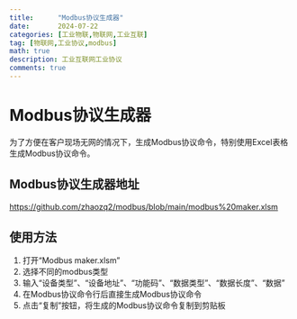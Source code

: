 ```yaml
---
title:      "Modbus协议生成器"
date:       2024-07-22
categories: [工业物联,物联网,工业互联]
tag: [物联网,工业协议,modbus]
math: true
description: 工业互联网工业协议
comments: true
---
```


# Modbus协议生成器
  为了方便在客户现场无网的情况下，生成Modbus协议命令，特别使用Excel表格生成Modbus协议命令。  
## Modbus协议生成器地址
  
  https://github.com/zhaozq2/modbus/blob/main/modbus%20maker.xlsm

## 使用方法
1. 打开“Modbus maker.xlsm”
2. 选择不同的modbus类型  
3. 输入“设备类型”、“设备地址”、“功能码”、“数据类型”、“数据长度”、“数据”  
4. 在Modbus协议命令行后直接生成Modbus协议命令  
5. 点击“复制”按钮，将生成的Modbus协议命令复制到剪贴板  
